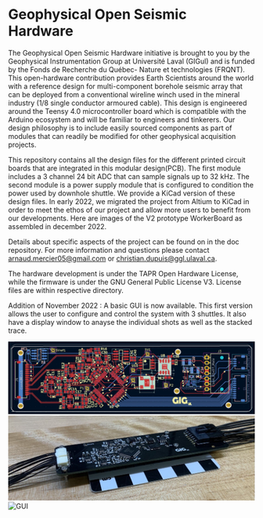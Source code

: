 
# Geophysical Open Seismic Hardware


The Geophysical Open Seismic Hardware initiative is brought to you by the Geophysical Instrumentation Group at Université Laval (GIGul) and is funded by the Fonds de Recherche du Québec- Nature et technologies (FRQNT). This open-hardware contribution provides Earth Scientists around the world with a reference design for multi-component borehole seismic array that can be deployed from a conventional wireline winch used in the mineral industry (1/8 single conductor armoured cable). This design is engineered around the Teensy 4.0 microcontroller board which is compatible with the Arduino ecosystem and will be familiar to engineers and tinkerers. Our design philosophy is to include easily sourced components as part of modules that can readily be modified for other geophysical acquisition projects.

This repository contains all the design files for the different printed circuit boards that are integrated in this modular design(PCB). The first module includes a 3 channel 24 bit ADC that can sample signals up to 32 kHz. The second module is a power supply module that is configured to condition the power used by downhole shuttle. We provide a KiCad version of these design files. In early 2022, we migrated the project from Altium to KiCad in order to meet the ethos of our project and allow more users to benefit from our developments. Here are images of the V2 prototype WorkerBoard as assembled in december 2022. 

 Details about specific aspects of the project can be found on in the doc repository. For more information and questions please contact arnaud.mercier05@gmail.com or christian.dupuis@ggl.ulaval.ca.

 The hardware development is under the TAPR Open Hardware License, while the firmware is under the GNU General Public License V3. License files are within respective directory.

Addition of November 2022 : 
A basic GUI is now available. This first version allows the user to configure and control the system with 3 shuttles. It also have a display window to anayse the individual shots as well as the stacked trace.

![image](https://raw.githubusercontent.com/Geophysical-Instrumentation-Group-UL/Geophysical-Open-Seismic-Hardware/main/media/workerboardV2.jpg)
![image](https://raw.githubusercontent.com/Geophysical-Instrumentation-Group-UL/Geophysical-Open-Seismic-Hardware/main/media/mainboardV4_assembly3D.png)
![GUI](https://user-images.githubusercontent.com/38730912/202782073-3bbe8852-5f38-4c2e-a02f-1e7fc5d664b5.jpg)
